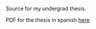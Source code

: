 Source for my undergrad thesis. 

PDF for the thesis in spanish [here](https://www.dropbox.com/s/efq8ws18nkmz5gc/tesis.pdf?dl=0)
